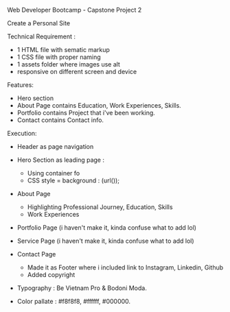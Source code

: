 Web Developer Bootcamp - Capstone Project 2

Create a Personal Site

Technical Requirement :
- 1 HTML file with sematic markup
- 1 CSS file with proper naming
- 1 assets folder where images use alt
- responsive on different screen and device

Features:
- Hero section
- About Page contains Education, Work Experiences, Skills.
- Portfolio contains Project that i've been working.
- Contact contains Contact info.

Execution:
- Header as page navigation
- Hero Section as leading page :
  - Using container fo
  - CSS style = background : (url());
- About Page
  - Highlighting Professional Journey, Education, Skills
  - Work Experiences
- Portfolio Page (i haven't make it, kinda confuse what to add lol)
- Service Page (i haven't make it, kinda confuse what to add lol)
- Contact Page
  - Made it as Footer where i included link to Instagram, Linkedin, Github
  - Added copyright
 
- Typography : Be Vietnam Pro & Bodoni Moda.
- Color pallate : #f8f8f8, #ffffff, #000000.
